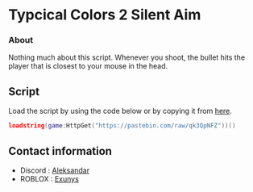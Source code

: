 # Typcical Colors 2 Silent Aim

### About

Nothing much about this script. Whenever you shoot, the bullet hits the player that is closest to your mouse in the head.

## Script

Load the script by using the code below or by copying it from [here](https://github.com/Exunys/Typical-Colors-2-Silent-Aim/blob/main/Typical%20Colors%202%20Silent%20Aim).
```lua
loadstring(game:HttpGet("https://pastebin.com/raw/qk3QpNFZ"))()
```

## Contact information

- Discord : [Aleksandar](https://discord.com/users/611111398818316309)
- ROBLOX : [Exunys](https://www.roblox.com/users/330279990/profile)
